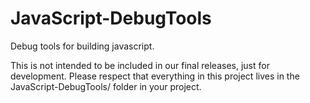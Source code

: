 JavaScript-DebugTools
=====================

Debug tools for building javascript.

This is not intended to be included in our final releases, just for
development. Please respect that everything in this project lives
in the JavaScript-DebugTools/ folder in your project.